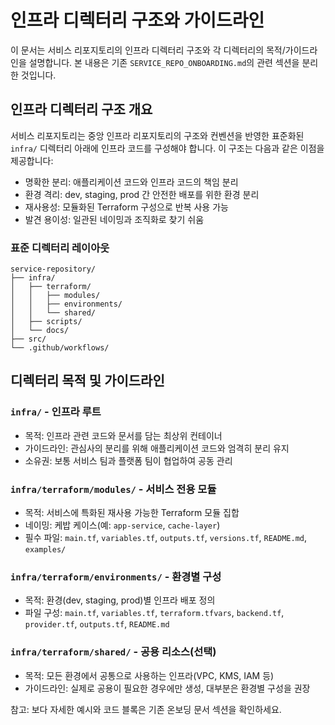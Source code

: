 # 인프라 디렉터리 구조와 가이드라인

이 문서는 서비스 리포지토리의 인프라 디렉터리 구조와 각 디렉터리의 목적/가이드라인을 설명합니다. 본 내용은 기존 `SERVICE_REPO_ONBOARDING.md`의 관련 섹션을 분리한 것입니다.

## 인프라 디렉터리 구조 개요

서비스 리포지토리는 중앙 인프라 리포지토리의 구조와 컨벤션을 반영한 표준화된 `infra/` 디렉터리 아래에 인프라 코드를 구성해야 합니다. 이 구조는 다음과 같은 이점을 제공합니다:

- 명확한 분리: 애플리케이션 코드와 인프라 코드의 책임 분리
- 환경 격리: dev, staging, prod 간 안전한 배포를 위한 환경 분리
- 재사용성: 모듈화된 Terraform 구성으로 반복 사용 가능
- 발견 용이성: 일관된 네이밍과 조직화로 찾기 쉬움

### 표준 디렉터리 레이아웃

```text
service-repository/
├── infra/
│   ├── terraform/
│   │   ├── modules/
│   │   ├── environments/
│   │   └── shared/
│   ├── scripts/
│   └── docs/
├── src/
└── .github/workflows/
```

## 디렉터리 목적 및 가이드라인

### `infra/` - 인프라 루트
- 목적: 인프라 관련 코드와 문서를 담는 최상위 컨테이너
- 가이드라인: 관심사의 분리를 위해 애플리케이션 코드와 엄격히 분리 유지
- 소유권: 보통 서비스 팀과 플랫폼 팀이 협업하여 공동 관리

### `infra/terraform/modules/` - 서비스 전용 모듈
- 목적: 서비스에 특화된 재사용 가능한 Terraform 모듈 집합
- 네이밍: 케밥 케이스(예: `app-service`, `cache-layer`)
- 필수 파일: `main.tf`, `variables.tf`, `outputs.tf`, `versions.tf`, `README.md`, `examples/`

### `infra/terraform/environments/` - 환경별 구성
- 목적: 환경(dev, staging, prod)별 인프라 배포 정의
- 파일 구성: `main.tf`, `variables.tf`, `terraform.tfvars`, `backend.tf`, `provider.tf`, `outputs.tf`, `README.md`

### `infra/terraform/shared/` - 공용 리소스(선택)
- 목적: 모든 환경에서 공통으로 사용하는 인프라(VPC, KMS, IAM 등)
- 가이드라인: 실제로 공용이 필요한 경우에만 생성, 대부분은 환경별 구성을 권장

참고: 보다 자세한 예시와 코드 블록은 기존 온보딩 문서 섹션을 확인하세요.
